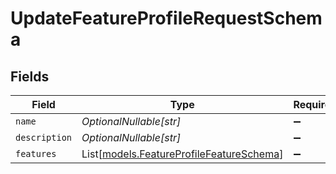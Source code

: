 # UpdateFeatureProfileRequestSchema


## Fields

| Field                                                                                | Type                                                                                 | Required                                                                             | Description                                                                          |
| ------------------------------------------------------------------------------------ | ------------------------------------------------------------------------------------ | ------------------------------------------------------------------------------------ | ------------------------------------------------------------------------------------ |
| `name`                                                                               | *OptionalNullable[str]*                                                              | :heavy_minus_sign:                                                                   | N/A                                                                                  |
| `description`                                                                        | *OptionalNullable[str]*                                                              | :heavy_minus_sign:                                                                   | N/A                                                                                  |
| `features`                                                                           | List[[models.FeatureProfileFeatureSchema](../models/featureprofilefeatureschema.md)] | :heavy_minus_sign:                                                                   | N/A                                                                                  |